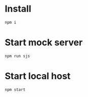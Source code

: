 # Install

```
npm i
```

# Start mock server

```
npm run sjs
```

# Start local host

```
npm start
```